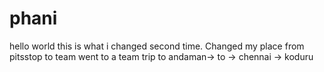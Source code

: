 # phani
hello world
this is what i changed second time.
Changed my place
from pitsstop to team
went to a team trip to andaman->
to -> chennai
-> koduru
